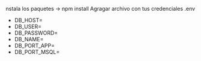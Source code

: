 nstala los paquetes -> npm install
Agragar archivo con tus credenciales .env
- DB_HOST=
- DB_USER=
- DB_PASSWORD= 
- DB_NAME= 
- DB_PORT_APP=
- DB_PORT_MSQL=
